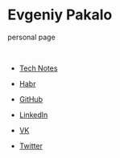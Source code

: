 &nbsp;

&nbsp;

&nbsp;

# Evgeniy Pakalo
personal page

&nbsp;

* [Tech Notes](https://wcoder.github.io/)
* [Habr](https://habrahabr.ru/users/wcoder/)

* [GitHub](https://github.com/wcoder/)
* [LinkedIn](https://www.linkedin.com/in/yauhenipakala/)

* [VK](https://vk.com/evgeniypakalo)
* [Twitter](https://twitter.com/evgeniypakalo)

